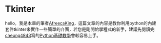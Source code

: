 # Tkinter
hello，我是本章的筆者[AfreecaKing](https://github.com/AfreecaKing)，這篇文章的內容是教你利用python的內建套件tkinter來實作一些簡單的介面，若您是剛開始學程式的新手，建議先閱讀完[cheung4843](https://github.com/cheung4843)寫的[Python基礎教學](https://cheung4843.github.io/ZestAlgo/fundamental/python/)會較容易上手。

